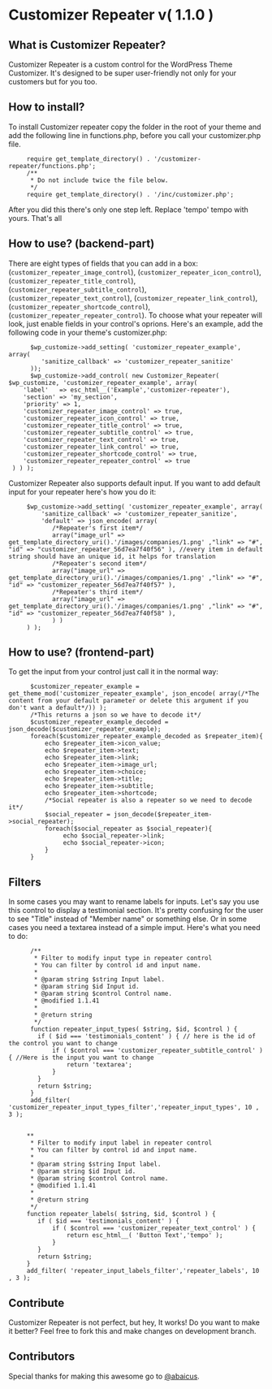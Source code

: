 # Customizer Repeater v( 1.1.0 )

## What is Customizer Repeater?

Customizer Repeater is a custom control for the WordPress Theme Customizer. It's designed to be super user-friendly not only for your customers but for you too.

## How to install?

To install Customizer repeater copy the folder in the root of your theme and add the following line in functions.php, before you call your customizer.php file.

         require get_template_directory() . '/customizer-repeater/functions.php';
         /**
          * Do not include twice the file below.
          */
         require get_template_directory() . '/inc/customizer.php';

After you did this there's only one step left. Replace 'tempo' tempo with yours.
That's all

## How to use? (backend-part)

There are eight types of fields that you can add in a box: (`customizer_repeater_image_control`), (`customizer_repeater_icon_control`), (`customizer_repeater_title_control`), (`customizer_repeater_subtitle_control`), (`customizer_repeater_text_control`), (`customizer_repeater_link_control`), (`customizer_repeater_shortcode_control`), (`customizer_repeater_repeater_control`). To choose what your repeater will look, just enable fields in your control's oprions. Here's an example, add the following code in your theme's customizer.php:

          $wp_customize->add_setting( 'customizer_repeater_example', array(
             'sanitize_callback' => 'customizer_repeater_sanitize'
          ));
          $wp_customize->add_control( new Customizer_Repeater( $wp_customize, 'customizer_repeater_example', array(
		'label'   => esc_html__('Example','customizer-repeater'),
		'section' => 'my_section',
		'priority' => 1,
		'customizer_repeater_image_control' => true,
		'customizer_repeater_icon_control' => true,
		'customizer_repeater_title_control' => true,
		'customizer_repeater_subtitle_control' => true,
		'customizer_repeater_text_control' => true,
		'customizer_repeater_link_control' => true,
		'customizer_repeater_shortcode_control' => true,
		'customizer_repeater_repeater_control' => true
	 ) ) );


Customizer Repeater also supports default input. If you want to add default input for your repeater here's how you do it:

         $wp_customize->add_setting( 'customizer_repeater_example', array(
             'sanitize_callback' => 'customizer_repeater_sanitize',
             'default' => json_encode( array(
                /*Repeater's first item*/
                array("image_url" => get_template_directory_uri().'/images/companies/1.png' ,"link" => "#", "id" => "customizer_repeater_56d7ea7f40f56" ), //every item in default string should have an unique id, it helps for translation
                /*Repeater's second item*/
                array("image_url" => get_template_directory_uri().'/images/companies/1.png' ,"link" => "#", "id" => "customizer_repeater_56d7ea7f40f57" ),
                /*Repeater's third item*/
                array("image_url" => get_template_directory_uri().'/images/companies/1.png' ,"link" => "#", "id" => "customizer_repeater_56d7ea7f40f58" ),
                ) )
         ) );


## How to use? (frontend-part)

To get the input from your control just call it in the normal way:

          $customizer_repeater_example = get_theme_mod('customizer_repeater_example', json_encode( array(/*The content from your default parameter or delete this argument if you don't want a default*/)) );
          /*This returns a json so we have to decode it*/
          $customizer_repeater_example_decoded = json_decode($customizer_repeater_example);
          foreach($customizer_repeater_example_decoded as $repeater_item){
              echo $repeater_item->icon_value;
              echo $repeater_item->text;
              echo $repeater_item->link;
              echo $repeater_item->image_url;
              echo $repeater_item->choice;
              echo $repeater_item->title;
              echo $repeater_item->subtitle;
              echo $repeater_item->shortcode;
              /*Social repeater is also a repeater so we need to decode it*/
              $social_repeater = json_decode($repeater_item->social_repeater);
              foreach($social_repeater as $social_repeater){
                   echo $social_repeater->link;
                   echo $social_repeater->icon;
              }
          }
## Filters

In some cases you may want to rename labels for inputs. Let's say you use this control to display a testimonial section.
It's pretty confusing for the user to see "Title" instead of "Member name" or something else. Or in some cases you need a
textarea instead of a simple imput. Here's what you need to do:

          /**
           * Filter to modify input type in repeater control
           * You can filter by control id and input name.
           *
           * @param string $string Input label.
           * @param string $id Input id.
           * @param string $control Control name.
           * @modified 1.1.41
           *
           * @return string
           */
          function repeater_input_types( $string, $id, $control ) {
          	if ( $id === 'testimonials_content' ) { // here is the id of the control you want to change
          		if ( $control === 'customizer_repeater_subtitle_control' ) { //Here is the input you want to change
          			return 'textarea';
          		}
          	}
          	return $string;
          }
          add_filter( 'customizer_repeater_input_types_filter','repeater_input_types', 10 , 3 );
 
 
         **
          * Filter to modify input label in repeater control
          * You can filter by control id and input name.
          *
          * @param string $string Input label.
          * @param string $id Input id.
          * @param string $control Control name.
          * @modified 1.1.41
          *
          * @return string
          */
         function repeater_labels( $string, $id, $control ) {
         	if ( $id === 'testimonials_content' ) {
         		if ( $control === 'customizer_repeater_text_control' ) {
         			return esc_html__( 'Button Text','tempo' );
         		}
            }
            return $string;
         }
         add_filter( 'repeater_input_labels_filter','repeater_labels', 10 , 3 );

## Contribute

Customizer Repeater is not perfect, but hey, It works! Do you want to make it better? Feel free to fork this and make changes on development branch.

## Contributors
Special thanks for making this awesome go to [@abaicus](https://github.com/abaicus).
